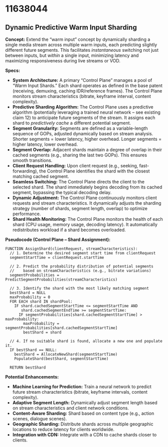 # 11638044

## Dynamic Predictive Warm Input Sharding

**Concept:** Extend the “warm input” concept by dynamically sharding a single media stream across multiple warm inputs, each predicting slightly different future segments. This facilitates *instantaneous* switching not just between inputs, but *within* a single input, minimizing latency and maximizing responsiveness during live streams or VOD.

**Specs:**

*   **System Architecture:** A primary “Control Plane” manages a pool of “Warm Input Shards.” Each shard operates as defined in the base patent (receiving, demuxing, caching IDR/reference frames). The Control Plane monitors stream characteristics (bitrate, keyframe interval, content complexity).
*   **Predictive Sharding Algorithm:** The Control Plane uses a predictive algorithm (potentially leveraging a trained neural network – see existing claim 12) to anticipate future segments of the stream.  It assigns each shard to *predictively cache* a different potential segment.
*   **Segment Granularity:** Segments are defined as a variable-length sequence of GOPs, adjusted dynamically based on stream analysis. Shorter segments = lower latency, higher overhead. Longer segments = higher latency, lower overhead.
*   **Segment Overlap:** Adjacent shards maintain a degree of overlap in their cached segments (e.g., sharing the last two GOPs). This ensures smooth transitions.
*   **Client Request Handling:** Upon client request (e.g., seeking, fast-forwarding), the Control Plane identifies the shard with the closest matching cached segment.
*   **Seamless Switching:** The Control Plane directs the client to the selected shard.  The shard immediately begins decoding from its cached segment, bypassing the typical decoding delay.
*   **Dynamic Adjustment:** The Control Plane continuously monitors client requests and stream characteristics. It dynamically adjusts the sharding strategy (number of shards, segment length, overlap) to optimize performance.
*   **Shard Health Monitoring:** The Control Plane monitors the health of each shard (CPU usage, memory usage, decoding latency). It automatically redistributes workload if a shard becomes overloaded.

**Pseudocode (Control Plane – Shard Assignment):**

```
FUNCTION AssignShard(clientRequest, streamCharacteristics):
  // 1. Determine the desired segment start time from clientRequest
  segmentStartTime = clientRequest.startTime

  // 2. Predict the probability distribution of potential segments
  //    based on streamCharacteristics (e.g., bitrate variations)
  segmentProbabilities = PredictSegmentProbabilities(streamCharacteristics)

  // 3. Identify the shard with the most likely matching segment
  bestShard = NULL
  maxProbability = 0
  FOR EACH shard IN shardPool:
    IF shard.cachedSegmentStartTime <= segmentStartTime AND
       shard.cachedSegmentEndTime >= segmentStartTime:
      IF segmentProbabilities[shard.cachedSegmentStartTime] > maxProbability:
        maxProbability = segmentProbabilities[shard.cachedSegmentStartTime]
        bestShard = shard

  // 4. If no suitable shard is found, allocate a new one and populate it.
  IF bestShard == NULL:
    bestShard = AllocateNewShard(segmentStartTime)
    PopulateShard(bestShard, segmentStartTime)

  RETURN bestShard
```

**Potential Enhancements:**

*   **Machine Learning for Prediction:** Train a neural network to predict future stream characteristics (bitrate, keyframe intervals, content complexity).
*   **Adaptive Segment Length:** Dynamically adjust segment length based on stream characteristics and client network conditions.
*   **Content-Aware Sharding:** Shard based on content type (e.g., action scenes, dialogue scenes).
*   **Geographic Sharding:** Distribute shards across multiple geographic locations to reduce latency for clients worldwide.
*   **Integration with CDN:** Integrate with a CDN to cache shards closer to clients.